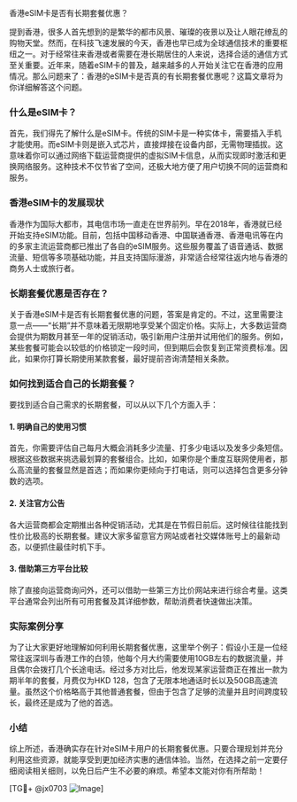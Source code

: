香港eSIM卡是否有长期套餐优惠？

提到香港，很多人首先想到的是繁华的都市风景、璀璨的夜景以及让人眼花缭乱的购物天堂。然而，在科技飞速发展的今天，香港也早已成为全球通信技术的重要枢纽之一。对于经常往来香港或者需要在港长期居住的人来说，选择合适的通信方式至关重要。近年来，随着eSIM卡的普及，越来越多的人开始关注它在香港的应用情况。那么问题来了：香港的eSIM卡是否真的有长期套餐优惠呢？这篇文章将为你详细解答这个问题。

### 什么是eSIM卡？

首先，我们得先了解什么是eSIM卡。传统的SIM卡是一种实体卡，需要插入手机才能使用。而eSIM卡则是嵌入式芯片，直接焊接在设备内部，无需物理插拔。这意味着你可以通过网络下载运营商提供的虚拟SIM卡信息，从而实现即时激活和更换网络服务。这种技术不仅节省了空间，还极大地方便了用户切换不同的运营商和服务。

### 香港eSIM卡的发展现状

香港作为国际大都市，其电信市场一直走在世界前列。早在2018年，香港就已经开始支持eSIM功能。目前，包括中国移动香港、中国联通香港、香港电讯等在内的多家主流运营商都已推出了各自的eSIM服务。这些服务覆盖了语音通话、数据流量、短信等多项基础功能，并且支持国际漫游，非常适合经常往返内地与香港的商务人士或旅行者。

### 长期套餐优惠是否存在？

关于香港eSIM卡是否有长期套餐优惠的问题，答案是肯定的。不过，这里需要注意一点——“长期”并不意味着无限期地享受某个固定价格。实际上，大多数运营商会提供为期数月甚至一年的促销活动，吸引新用户注册并试用他们的服务。例如，某些套餐可能会以较低的价格锁定一段时间，但到期后会恢复到正常资费标准。因此，如果你打算长期使用某款套餐，最好提前咨询清楚相关条款。

### 如何找到适合自己的长期套餐？

要找到适合自己需求的长期套餐，可以从以下几个方面入手：

#### 1. 明确自己的使用习惯
首先，你需要评估自己每月大概会消耗多少流量、打多少电话以及发多少条短信。根据这些数据来挑选最划算的套餐组合。比如，如果你是个重度互联网使用者，那么高流量的套餐显然是首选；而如果你更倾向于打电话，则可以选择包含更多分钟数的选项。

#### 2. 关注官方公告
各大运营商都会定期推出各种促销活动，尤其是在节假日前后。这时候往往能找到性价比极高的长期套餐。建议大家多留意官方网站或者社交媒体账号上的最新动态，以便抓住最佳时机下手。

#### 3. 借助第三方平台比较
除了直接向运营商询问外，还可以借助一些第三方比价网站来进行综合考量。这类平台通常会列出所有可用套餐及其详细参数，帮助消费者快速做出决策。

### 实际案例分享

为了让大家更好地理解如何利用长期套餐优惠，这里举个例子：假设小王是一位经常往返深圳与香港工作的白领，他每个月大约需要使用10GB左右的数据流量，并且偶尔会拨打几个长途电话。经过多方对比后，他发现某家运营商正在推出一款为期半年的套餐，月费仅为HKD 128，包含了无限本地通话时长以及50GB高速流量。虽然这个价格略高于其他普通套餐，但由于包含了足够的流量并且时间跨度较长，最终还是成为了他的首选。

### 小结

综上所述，香港确实存在针对eSIM卡用户的长期套餐优惠。只要合理规划并充分利用这些资源，就能享受到更加经济实惠的通信体验。当然，在选择之前一定要仔细阅读相关细则，以免日后产生不必要的麻烦。希望本文能对你有所帮助！

[TG💪+ @jx0703 ![Image](https://github.com/user-attachments/assets/dbca1d08-cadb-493c-b0ec-ad6f7a83f270)]